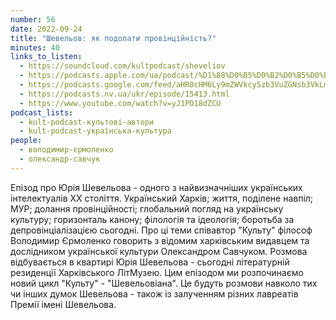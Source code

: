 ```yaml
---
number: 56
date: 2022-09-24
title: "Шевельов: як подолати провінційність?"
minutes: 40
links_to_listen:
  - https://soundcloud.com/kultpodcast/sheveliov
  - https://podcasts.apple.com/ua/podcast/%D1%88%D0%B5%D0%B2%D0%B5%D0%BB%D1%8C%D0%BE%D0%B2-%D1%8F%D0%BA-%D0%BF%D0%BE%D0%B4%D0%BE%D0%BB%D0%B0%D1%82%D0%B8-%D0%BF%D1%80%D0%BE%D0%B2%D1%96%D0%BD%D1%86%D1%96%D0%B9%D0%BD%D1%96%D1%81%D1%82%D1%8C/id1581339249?i=1000580511708
  - https://podcasts.google.com/feed/aHR0cHM6Ly9mZWVkcy5zb3VuZGNsb3VkLmNvbS91c2Vycy9zb3VuZGNsb3VkOnVzZXJzOjg5MjM3MjAyNy9zb3VuZHMucnNz/episode/dGFnOnNvdW5kY2xvdWQsMjAxMDp0cmFja3MvMTM1MDE5NDU0NQ
  - https://podcasts.nv.ua/ukr/episode/15413.html
  - https://www.youtube.com/watch?v=yJ1PO18dZCU
podcast_lists:
  - kult-podcast-культові-автори
  - kult-podcast-українська-культура
people:
  - володимир-єрмоленко
  - олександр-савчук
---
```


Епізод про Юрія Шевельова - одного з найвизначніших українських інтелектуалів
ХХ століття. Український Харків; життя, поділене навпіл; МУР; долання
провінційності; глобальний погляд на українську культуру; горизонталь канону;
філологія та ідеологія; боротьба за депровінціалізацією сьогодні. Про ці теми
співавтор "Культу" філософ Володимир Єрмоленко говорить з відомим харківським
видавцем та дослідником української культури Олександром Савчуком. Розмова
відбувається в квартирі Юрія Шевельова - сьогодні літературній резиденції
Харківського ЛітМузею. Цим епізодом ми розпочинаємо новий цикл "Культу" -
"Шевельовіана". Це будуть розмови навколо тих чи інших думок Шевельова - також
із залученням різних лавреатів Премії імені Шевельова.

